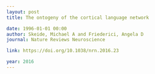 ```yaml
---
layout: post
title: The ontogeny of the cortical language network

date: 1996-01-01 00:00
author: Skeide, Michael A and Friederici, Angela D
journal: Nature Reviews Neuroscience

link: https://doi.org/10.1038/nrn.2016.23

year: 2016
---
```




